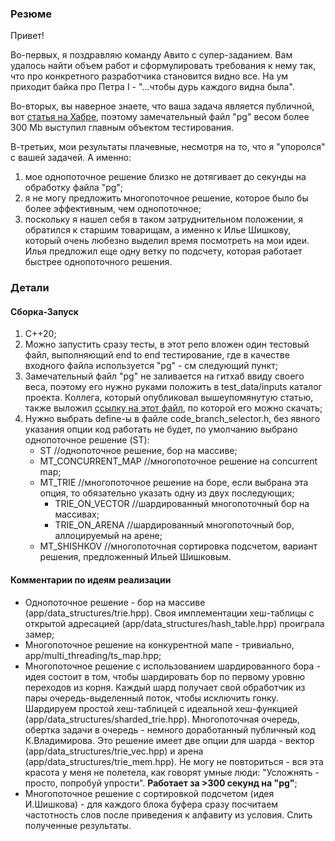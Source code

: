 ### Резюме 
Привет! 

Во-первых, я поздравляю команду Авито с супер-заданием. Вам удалось найти объем работ и сформулировать требования к нему так, что про конкретного разработчика становится видно все. На ум приходит байка про Петра I - "...чтобы дурь каждого видна была".

Во-вторых, вы наверное знаете, что ваша задача является публичной, вот [статья на Хабре](https://habr.com/en/articles/575108/ "статья на Хабре"), поэтому замечательный файл "pg" весом более 300 Mb выступил главным объектом тестирования.

В-третьих, мои результаты плачевные, несмотря на то, что я "упоролся" с вашей задачей. А именно: 
1) мое однопоточное решение близко не дотягивает до секунды на обработку файла "pg";
2) я не могу предложить многопоточное решение, которое было бы более эффективным, чем однопоточное;
3) поскольку я нашел себя в таком затруднительном положении, я обратился к старшим товарищам, а именно к Илье Шишкову, который очень любезно выделил время посмотреть на мои идеи. Илья предложил еще одну ветку по подсчету, которая работает быстрее однопоточного решения.

### Детали
#### Сборка-Запуск
1) С++20;
2) Можно запустить сразу тесты, в этот репо вложен один тестовый файл, выполняющий end to end тестирование, где в качестве входного файла используется "pg" - см следующий пункт;
3) Замечательный файл "pg" не заливается на гитхаб ввиду своего веса, поэтому его нужно руками положить в test_data/inputs каталог проекта. Коллега, который опубликовал вышеупомянутую статью, также выложил [ссылку на этот файл](https://disk.yandex.ru/d/mOY5CrveIAOtnQ), по которой его можно скачать;
4) Нужно выбрать define-ы в файле code_branch_selector.h, без явного указания опции код работать не будет, по умолчанию выбрано однопоточное решение (ST):
   * ST //однопоточное решение, бор на массиве;
   * MT_CONCURRENT_MAP //многопоточное решение на concurrent map;
   * MT_TRIE //многопоточное решение на боре, если выбрана эта опция, то обязательно указать одну из двух последующих;
     * TRIE_ON_VECTOR //шардированный многопоточный бор на массивах;
     * TRIE_ON_ARENA //шардированный многопоточный бор, аллоцируемый на арене;
   * MT_SHISHKOV //многопоточная сортировка подсчетом, вариант решения, предложенный Ильей Шишковым.

#### Комментарии по идеям реализации
* Однопоточное решение - бор на массиве (app/data_structures/trie.hpp). Своя имплементации хеш-таблицы с открытой адресацией (app/data_structures/hash_table.hpp) проиграла замер;
* Многопоточное решение на конкурентной мапе - тривиально, app/multi_threading/ts_map.hpp;
* Многопоточное решение с использованием шардированного бора - идея состоит в том, чтобы шардировать бор по первому уровню переходов из корня. Каждый шард получает свой обработчик из пары очередь-выделенный поток, чтобы исключить гонку. Шардируем простой хеш-таблицей с идеальной хеш-функцией (app/data_structures/sharded_trie.hpp). Многопоточная очередь, обертка задачи в очередь - немного доработанный публичный код К.Владимирова. Это решение имеет две опции для шарда - вектор (app/data_structures/trie_vec.hpp) и арена (app/data_structures/trie_mem.hpp). Не могу не повториться - вся эта красота у меня не полетела, как говорят умные люди: "Усложнять - просто, попробуй упрости". **Работает за >300 секунд на "pg"**; 
* Многопоточное решение с сортировкой подсчетом (идея И.Шишкова) - для каждого блока буфера сразу посчитаем частотность слов после приведения к алфавиту из условия. Слить полученные результаты.
